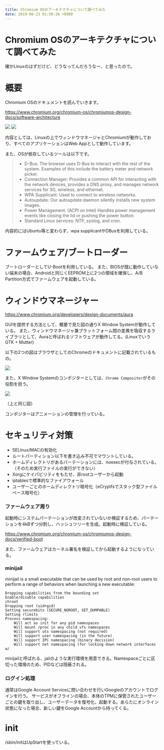 ```yaml
---
title: Chromium OSのアーキテクチャについて調べてみた
date: 2019-06-23 01:58:26 +0900
---
```


Chromium OSのアーキテクチャについて調べてみた
===

確かLinuxのはずだけど、どうなってんだろうなー、と思ったので。

# 概要

Chromium OSのドキュメントを読んでいきます。

https://www.chromium.org/chromium-os/chromiumos-design-docs/software-architecture

![](https://i.imgur.com/5M5djLJ.png)
![](https://i.imgur.com/xdExw5U.png)

内容としては、Linuxの上でウィンドウマネージャとChromiumが動作しており、すべてのアプリケーションはWeb Appとして動作しています。

また、OSが依存しているツールは以下です。


>- D-Bus: The browser uses D-Bus to interact with the rest of the system. Examples of this include the battery meter and network picker. 
>- Connection Manager: Provides a common API for interacting with the network devices, provides a DNS proxy, and manages network services for 3G, wireless, and ethernet.
>- WPA Supplicant: Used to connect to wireless networks.
>- Autoupdate: Our autoupdate daemon silently installs new system images. 
>- Power Management: (ACPI on Intel) Handles power management events like closing the lid or pushing the power button. 
>- Standard Linux services: NTP, syslog, and cron.

内容的にはUbuntu等と変わらず、wpa supplicantやDBusを利用している。

# ファームウェア/ブートローダー

ブートローダーとしてU-Bootを利用している。
また、BIOSが既に動作していない端末の場合、Androidと同じくEEPROM上に2つの領域を確保し、A/B Partition方式でファームウェアを起動している。

# ウィンドウマネージャー

https://www.chromium.org/developers/design-documents/aura

GUIを提供する方法として、概要で見た図の通りX Window Systemが動作している。
また、ウィンドウマネージャ兼プラットフォーム間の差異を吸収するライブラリとして、Auraと呼ばれるソフトウェアが動作してる。(LinuxでいうGTK + Mutter)

以下の2つの図はブラウザとしてのChromeのドキュメントに記載されているもの。

![](https://i.imgur.com/CSjO3bs.png)

また、X Window Systemのコンポジターとしては、`Chrome Compositor`がその役割を担う。

![](https://i.imgur.com/tSRzhBH.png)

（上と同じ図）

コンポジターはアニメーションの管理を行っている。

# セキュリティ対策

- SELinux/MACの有効化
- ルートパーティション以下を書き込み不可でマウントしている。
- ホームディレクトリがあるパーテーションには、noexecが付与されている。（そのため実行ファイルの実行ができない）
- Xorgにケイパビリティをもたせ、非rootユーザーから起動
- iptablesで標準的なファイアウォール
- ユーザーごとのホームディレクトリ暗号化（eCryptfsでスタック型ファイルベース暗号化）

### ファームウェア周り

起動時にシステムパーテーションが改変されていないか検証するため、パーテーションを4kBずつ分割し、ハッシュツリーを生成。起動時に検証している。

https://www.chromium.org/chromium-os/chromiumos-design-docs/verified-boot

また、ファームウェアはカーネル署名を検証してから起動するようになっている。

### minijail

minijail is a small executable that can be used by root and non-root users to perform a range of behaviors when launching a new executable:

    Dropping capabilities from the bounding set
    Enable/disable capabilities
    chroot
    Dropping root (uid+gid)
    Setting securebits (SECURE_NOROOT, SET_DUMPABLE)
    Setting rlimits
    Process namespacing:
        Will act as init for any pid namespaces
        Will mount /proc in any child vfs namespaces
        Will support uts namespacing (not required)
        Will support user namespacing (in the future)
        Will support IPC namespacing (binary decision)
        Will support net namespacing (for locking down network interfaces w/
        
minijailと呼ばれる、jailのような実行環境を用意できる。Namespaceごとに区切った環境のため、PIDなどは隠蔽される。

### ログイン処理

通常はGoogle Account Serviceに問い合わせを行いGoogleのアカウントでログインを行う。
サービスがオフラインの場合、本体のTPMに保管されたユーザーごとの鍵を取り出し、ユーザーデータを復号化、起動する。あらたにオンライン状態になった場合、新しい鍵をGoogle Accountから持ってくる。

# init

/sbin/initはUpStartを使っている。
